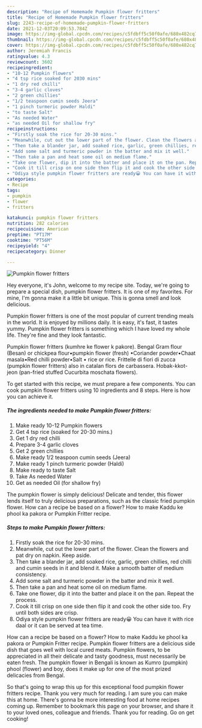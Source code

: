 ```yaml
---
description: "Recipe of Homemade Pumpkin flower fritters"
title: "Recipe of Homemade Pumpkin flower fritters"
slug: 2243-recipe-of-homemade-pumpkin-flower-fritters
date: 2021-12-03T20:09:53.784Z
image: https://img-global.cpcdn.com/recipes/c5fdbff5c50f0afe/680x482cq70/pumpkin-flower-fritters-recipe-main-photo.jpg
thumbnail: https://img-global.cpcdn.com/recipes/c5fdbff5c50f0afe/680x482cq70/pumpkin-flower-fritters-recipe-main-photo.jpg
cover: https://img-global.cpcdn.com/recipes/c5fdbff5c50f0afe/680x482cq70/pumpkin-flower-fritters-recipe-main-photo.jpg
author: Jeremiah Francis
ratingvalue: 4.3
reviewcount: 3602
recipeingredient:
- "10-12 Pumpkin flowers"
- "4 tsp rice soaked for 2030 mins"
- "1 dry red chilli"
- "3-4 garlic cloves"
- "2 green chillies"
- "1/2 teaspoon cumin seeds Jeera"
- "1 pinch turmeric powder Haldi"
- "to taste Salt"
- "As needed Water"
- "as needed Oil for shallow fry"
recipeinstructions:
- "Firstly soak the rice for 20-30 mins."
- "Meanwhile, cut out the lower part of the flower. Clean the flowers and pat dry on napkin. Keep aside."
- "Then take a blander jar, add soaked rice, garlic, green chillies, red chilli and cumin seeds in it and blend it. Make a smooth batter of medium consistency."
- "Add some salt and turmeric powder in the batter and mix it well."
- "Then take a pan and heat some oil on medium flame."
- "Take one flower, dip it into the batter and place it on the pan. Repeat the process."
- "Cook it till crisp on one side then flip it and cook the other side too. Fry until both sides are crisp."
- "Odiya style pumpkin flower fritters are ready😀 You can have it with rice daal or it can be served at tea time."
categories:
- Recipe
tags:
- pumpkin
- flower
- fritters

katakunci: pumpkin flower fritters 
nutrition: 282 calories
recipecuisine: American
preptime: "PT17M"
cooktime: "PT56M"
recipeyield: "4"
recipecategory: Dinner

---
```



![Pumpkin flower fritters](https://img-global.cpcdn.com/recipes/c5fdbff5c50f0afe/680x482cq70/pumpkin-flower-fritters-recipe-main-photo.jpg)

Hey everyone, it's John, welcome to my recipe site. Today, we're going to prepare a special dish, pumpkin flower fritters. It is one of my favorites. For mine, I'm gonna make it a little bit unique. This is gonna smell and look delicious.

Pumpkin flower fritters is one of the most popular of current trending meals in the world. It is enjoyed by millions daily. It is easy, it's fast, it tastes yummy. Pumpkin flower fritters is something which I have loved my whole life. They're fine and they look fantastic.

Pumpkin flower fritters (kumhre ke flower k pakore). Bengal Gram flour (Besan) or chickpea flour•pumpkin flower (fresh) •Coriander powder•Chaat masala•Red chilli powder•Salt • rice or rice. Frittelle di fiori di zucca (pumpkin flower fritters) also in catalan flors de carbassera. Hobak-kkot-jeon (pan-fried stuffed Cucurbita moschata flowers).


To get started with this recipe, we must prepare a few components. You can cook pumpkin flower fritters using 10 ingredients and 8 steps. Here is how you can achieve it.

<!--inarticleads1-->

##### The ingredients needed to make Pumpkin flower fritters:

1. Make ready 10-12 Pumpkin flowers
1. Get 4 tsp rice (soaked for 20-30 mins.)
1. Get 1 dry red chilli
1. Prepare 3-4 garlic cloves
1. Get 2 green chillies
1. Make ready 1/2 teaspoon cumin seeds (Jeera)
1. Make ready 1 pinch turmeric powder (Haldi)
1. Make ready to taste Salt
1. Take As needed Water
1. Get as needed Oil (for shallow fry)


The pumpkin flower is simply delicious! Delicate and tender, this flower lends itself to truly delicious preparations, such as the classic fried pumpkin flower. How can a recipe be based on a flower? How to make Kaddu ke phool ka pakora or Pumpkin Fritter recipe. 

<!--inarticleads2-->

##### Steps to make Pumpkin flower fritters:

1. Firstly soak the rice for 20-30 mins.
1. Meanwhile, cut out the lower part of the flower. Clean the flowers and pat dry on napkin. Keep aside.
1. Then take a blander jar, add soaked rice, garlic, green chillies, red chilli and cumin seeds in it and blend it. Make a smooth batter of medium consistency.
1. Add some salt and turmeric powder in the batter and mix it well.
1. Then take a pan and heat some oil on medium flame.
1. Take one flower, dip it into the batter and place it on the pan. Repeat the process.
1. Cook it till crisp on one side then flip it and cook the other side too. Fry until both sides are crisp.
1. Odiya style pumpkin flower fritters are ready😀 You can have it with rice daal or it can be served at tea time.


How can a recipe be based on a flower? How to make Kaddu ke phool ka pakora or Pumpkin Fritter recipe. Pumpkin flower fritters are a delicious side dish that goes well with local cured meats. Pumpkin flowers, to be appreciated in all their delicate and tasty goodness, must necessarily be eaten fresh. The pumpkin flower in Bengali is known as Kumro (pumpkin) phool (flower) and boy, does it make up for one of the most prized delicacies from Bengal. 

So that's going to wrap this up for this exceptional food pumpkin flower fritters recipe. Thank you very much for reading. I am sure you can make this at home. There's gonna be more interesting food at home recipes coming up. Remember to bookmark this page on your browser, and share it to your loved ones, colleague and friends. Thank you for reading. Go on get cooking!
